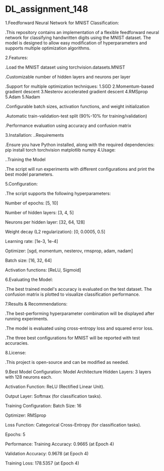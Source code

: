 # DL_assignment_148
1.Feedforward Neural Network for MNIST Classification:

.This repository contains an implementation of a flexible feedforward neural network for classifying handwritten digits using the MNIST dataset. The model is designed to allow easy modification of hyperparameters and supports multiple optimization algorithms.

2.Features:

.Load the MNIST dataset using torchvision.datasets.MNIST

.Customizable number of hidden layers and neurons per layer

.Support for multiple optimization techniques:
     1.SGD
     2.Momentum-based gradient descent
     3.Nesterov accelerated gradient descent
     4.RMSprop
     5.Adam
     5.Nadam

.Configurable batch sizes, activation functions, and weight initialization

.Automatic train-validation-test split (90%-10% for training/validation)

.Performance evaluation using accuracy and confusion matrix

3.Installation:
..Requirements

.Ensure you have Python installed, along with the required dependencies:
   pip install torch torchvision matplotlib numpy
4.Usage:

..Training the Model

.The script will run experiments with different configurations and print the best model parameters.

5.Configuration:

.The script supports the following hyperparameters:

  Number of epochs: [5, 10]

  Number of hidden layers: [3, 4, 5]

  Neurons per hidden layer: [32, 64, 128]

  Weight decay (L2 regularization): [0, 0.0005, 0.5]

  Learning rate: [1e-3, 1e-4]

   Optimizer: [sgd, momentum, nesterov, rmsprop, adam, nadam]

  Batch size: [16, 32, 64]

  Activation functions: [ReLU, Sigmoid]

6.Evaluating the Model:

.The best trained model's accuracy is evaluated on the test dataset. The confusion matrix is plotted to visualize classification performance.

7.Results & Recommendations:

.The best-performing hyperparameter combination will be displayed after running experiments.

.The model is evaluated using cross-entropy loss and squared error loss.

.The three best configurations for MNIST will be reported with test accuracies.
    
8.License:

.This project is open-source and can be modified as needed.

9.Best Model Configuration:
Model Architecture
Hidden Layers: 3 layers with 128 neurons each.

Activation Function: ReLU (Rectified Linear Unit).

Output Layer: Softmax (for classification tasks).

Training Configuration:
Batch Size: 16

Optimizer: RMSprop

Loss Function: Categorical Cross-Entropy (for classification tasks).

Epochs: 5

Performance:
Training Accuracy: 0.9665 (at Epoch 4)

Validation Accuracy: 0.9678 (at Epoch 4)

Training Loss: 178.5357 (at Epoch 4)


